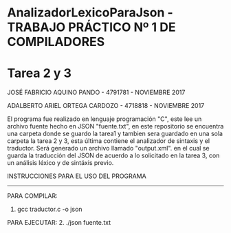 # AnalizadorLexicoParaJson - TRABAJO PRÁCTICO Nº 1 DE COMPILADORES 
# Tarea 2 y 3

JOSÉ FABRICIO AQUINO PANDO - 4791781 - NOVIEMBRE 2017

ADALBERTO ARIEL ORTEGA CARDOZO - 4718818 - NOVIEMBRE 2017

El programa fue realizado en lenguaje programación "C", este lee un archivo fuente hecho en JSON "fuente.txt", en este repositorio se encuentra una carpeta donde se guardo la tarea1 y tambien sera guardado en una sola carpeta la tarea 2 y 3, esta última contiene el analizador de sintaxis y el traductor. Será generado un archivo llamado "output.xml". en el cual se guarda la traducción del JSON de acuerdo a lo solicitado en la tarea 3, con un análisis léxico y de sintáxis previo.

INSTRUCCIONES PARA EL USO DEL PROGRAMA
**************************************

PARA COMPILAR:
1. gcc traductor.c -o json

PARA EJECUTAR:
2. ./json fuente.txt
